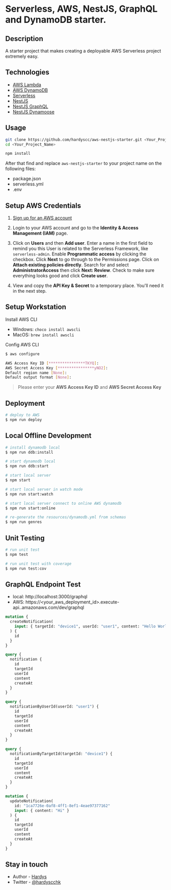 # Serverless, AWS, NestJS, GraphQL and DynamoDB starter.

## Description

A starter project that makes creating a deployable AWS Serverless project extremely easy.

## Technologies

- [AWS Lambda](https://aws.amazon.com/lambda)
- [AWS DynamoDB](https://aws.amazon.com/dynamodb)
- [Serverless](https://serverless.com/framework/docs/providers/aws/)
- [NestJS](https://docs.nestjs.com/)
- [NestJS GraphQL](https://docs.nestjs.com/graphql/quick-start)
- [NestJS Dynamoose](https://github.com/hardyscc/nestjs-dynamoose)

## Usage

```bash
git clone https://github.com/hardyscc/aws-nestjs-starter.git <Your_Project_Name>
cd <Your_Project_Name>

npm install
```

After that find and replace `aws-nestjs-starter` to your project name on the following files:

- package.json
- serverless.yml
- .env

## Setup AWS Credentials

1. [Sign up for an AWS account](https://serverless.com/framework/docs/providers/aws/guide/credentials#sign-up-for-an-aws-account)

2. Login to your AWS account and go to the **Identity & Access Management (IAM)** page.

3. Click on **Users** and then **Add user**. Enter a name in the first field to remind you this User is related to the Serverless Framework, like `serverless-admin`. Enable **Programmatic access** by clicking the checkbox. Click **Next** to go through to the Permissions page. Click on **Attach existing policies directly**. Search for and select **AdministratorAccess** then click **Next: Review**. Check to make sure everything looks good and click **Create user**.

4. View and copy the **API Key & Secret** to a temporary place. You'll need it in the next step.

## Setup Workstation

Install AWS CLI

- Windows: `choco install awscli`
- MacOS: `brew install awscli`

Config AWS CLI

```bash
$ aws configure

AWS Access Key ID [****************TKYQ]:
AWS Secret Access Key [****************yNO2]:
Default region name [None]:
Default output format [None]:
```

> Please enter your **AWS Access Key ID** and **AWS Secret Access Key**

## Deployment

```bash
# deploy to AWS
$ npm run deploy
```

## Local Offline Development

```bash
# install dynamodb local
$ npm run ddb:install

# start dynamodb local
$ npm run ddb:start

# start local server
$ npm start

# start local server in watch mode
$ npm run start:watch

# start local server connect to online AWS dynamodb
$ npm run start:online

# re-generate the resources/dynamodb.yml from schemas
$ npm run genres
```

## Unit Testing

```bash
# run unit test
$ npm test

# run unit test with coverage
$ npm run test:cov
```

## GraphQL Endpoint Test

- local: http://localhost:3000/graphql
- AWS: https://<your_aws_deployment_id>.execute-api.<region>.amazonaws.com/dev/graphql

```graphql
mutation {
  createNotification(
    input: { targetId: "device1", userId: "user1", content: "Hello World" }
  ) {
    id
  }
}
```

```graphql
query {
  notification {
    id
    targetId
    userId
    content
    createAt
  }
}
```

```graphql
query {
  notificationByUserId(userId: "user1") {
    id
    targetId
    userId
    content
    createAt
  }
}
```

```graphql
query {
  notificationByTargetId(targetId: "device1") {
    id
    targetId
    userId
    content
    createAt
  }
}
```

```graphql
mutation {
  updateNotification(
    id: "1ca7726e-0af8-4ff1-8ef1-4eae97377162"
    input: { content: "Hi" }
  ) {
    id
    targetId
    userId
    content
    createAt
  }
}
```

## Stay in touch

- Author - [Hardys](mailto:hardyscc@gmail.com)
- Twitter - [@hardyscchk](https://twitter.com/hardyscchk)
